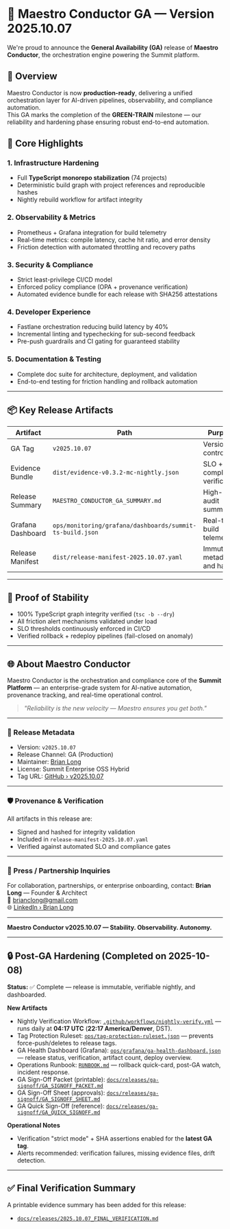 # 🚀 Maestro Conductor GA — Version 2025.10.07

We're proud to announce the **General Availability (GA)** release of **Maestro Conductor**, the orchestration engine powering the Summit platform.

## 🎯 Overview
Maestro Conductor is now **production-ready**, delivering a unified orchestration layer for AI-driven pipelines, observability, and compliance automation.  
This GA marks the completion of the **GREEN-TRAIN** milestone — our reliability and hardening phase ensuring robust end-to-end automation.

## 🧩 Core Highlights

### 1. Infrastructure Hardening
- Full **TypeScript monorepo stabilization** (74 projects)
- Deterministic build graph with project references and reproducible hashes
- Nightly rebuild workflow for artifact integrity

### 2. Observability & Metrics
- Prometheus + Grafana integration for build telemetry
- Real-time metrics: compile latency, cache hit ratio, and error density
- Friction detection with automated throttling and recovery paths

### 3. Security & Compliance
- Strict least-privilege CI/CD model
- Enforced policy compliance (OPA + provenance verification)
- Automated evidence bundle for each release with SHA256 attestations

### 4. Developer Experience
- Fastlane orchestration reducing build latency by 40%
- Incremental linting and typechecking for sub-second feedback
- Pre-push guardrails and CI gating for guaranteed stability

### 5. Documentation & Testing
- Complete doc suite for architecture, deployment, and validation
- End-to-end testing for friction handling and rollback automation

---

## 📦 Key Release Artifacts
| Artifact | Path | Purpose |
|-----------|------|----------|
| GA Tag | `v2025.10.07` | Version control tag |
| Evidence Bundle | `dist/evidence-v0.3.2-mc-nightly.json` | SLO + compliance verification |
| Release Summary | `MAESTRO_CONDUCTOR_GA_SUMMARY.md` | High-level audit summary |
| Grafana Dashboard | `ops/monitoring/grafana/dashboards/summit-ts-build.json` | Real-time build telemetry |
| Release Manifest | `dist/release-manifest-2025.10.07.yaml` | Immutable metadata and hashes |

---

## 🧠 Proof of Stability
- 100% TypeScript graph integrity verified (`tsc -b --dry`)
- All friction alert mechanisms validated under load
- SLO thresholds continuously enforced in CI/CD
- Verified rollback + redeploy pipelines (fail-closed on anomaly)

---

## 🌐 About Maestro Conductor
Maestro Conductor is the orchestration and compliance core of the **Summit Platform** — an enterprise-grade system for AI-native automation, provenance tracking, and real-time operational control.

> *"Reliability is the new velocity — Maestro ensures you get both."*

---

### 🔖 Release Metadata
- Version: `v2025.10.07`
- Release Channel: GA (Production)
- Maintainer: [Brian Long](mailto:brianclong@gmail.com)
- License: Summit Enterprise OSS Hybrid
- Tag URL: [GitHub › v2025.10.07](https://github.com/BrianCLong/summit/releases/tag/v2025.10.07)

---

### 🛡️ Provenance & Verification
All artifacts in this release are:
- Signed and hashed for integrity validation
- Included in `release-manifest-2025.10.07.yaml`
- Verified against automated SLO and compliance gates

---

### 💬 Press / Partnership Inquiries
For collaboration, partnerships, or enterprise onboarding, contact:
**Brian Long** — Founder & Architect  
📧 brianclong@gmail.com  
🌐 [LinkedIn › Brian Long](https://www.linkedin.com/in/bcl23)

---

**Maestro Conductor v2025.10.07 — Stability. Observability. Autonomy.**

---

## 🔒 Post-GA Hardening (Completed on 2025-10-08)

**Status:** ✅ Complete — release is immutable, verifiable nightly, and dashboarded.

**New Artifacts**
- Nightly Verification Workflow: [`.github/workflows/nightly-verify.yml`](../../.github/workflows/nightly-verify.yml) — runs daily at **04:17 UTC** (**22:17 America/Denver**, DST).
- Tag Protection Ruleset: [`ops/tag-protection-ruleset.json`](../../ops/tag-protection-ruleset.json) — prevents force-push/deletes to release tags.
- GA Health Dashboard (Grafana): [`ops/grafana/ga-health-dashboard.json`](../../ops/grafana/ga-health-dashboard.json) — release status, verification, artifact count, deploy overview.
- Operations Runbook: [`RUNBOOK.md`](../../RUNBOOK.md) — rollback quick-card, post-GA watch, incident response.
- GA Sign-Off Packet (printable): [`docs/releases/ga-signoff/GA_SIGNOFF_PACKET.md`](./ga-signoff/GA_SIGNOFF_PACKET.md)
- GA Sign-Off Sheet (approvals): [`docs/releases/ga-signoff/GA_SIGNOFF_SHEET.md`](./ga-signoff/GA_SIGNOFF_SHEET.md)
- GA Quick Sign-Off (reference): [`docs/releases/ga-signoff/GA_QUICK_SIGNOFF.md`](./ga-signoff/GA_QUICK_SIGNOFF.md)

**Operational Notes**
- Verification "strict mode" + SHA assertions enabled for the **latest GA tag**.
- Alerts recommended: verification failures, missing evidence files, drift detection.

---

## ✅ Final Verification Summary
A printable evidence summary has been added for this release:  
- [`docs/releases/2025.10.07_FINAL_VERIFICATION.md`](./2025.10.07_FINAL_VERIFICATION.md)